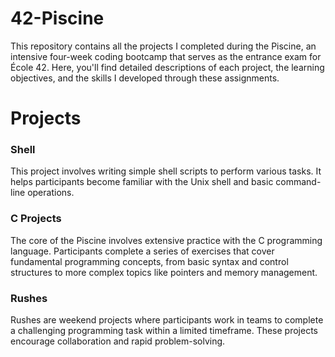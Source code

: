 # 42-Piscine
This repository contains all the projects I completed during the Piscine, an intensive four-week coding bootcamp that serves as the entrance exam for École 42. Here, you'll find detailed descriptions of each project, the learning objectives, and the skills I developed through these assignments.

# Projects
### Shell
This project involves writing simple shell scripts to perform various tasks. It helps participants become familiar with the Unix shell and basic command-line operations.

### C Projects
The core of the Piscine involves extensive practice with the C programming language. Participants complete a series of exercises that cover fundamental programming concepts, from basic syntax and control structures to more complex topics like pointers and memory management.

### Rushes
Rushes are weekend projects where participants work in teams to complete a challenging programming task within a limited timeframe. These projects encourage collaboration and rapid problem-solving.
